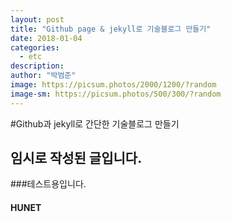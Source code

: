 ```yaml
---
layout: post
title: "Github page & jekyll로 기술블로그 만들기"
date: 2018-01-04
categories:
  - etc
description:
author: "박범준"
image: https://picsum.photos/2000/1200/?random
image-sm: https://picsum.photos/500/300/?random
---
```


#Github과 jekyll로 간단한 기술블로그 만들기
## 임시로 작성된 글입니다.
###테스트용입니다.
#### HUNET

